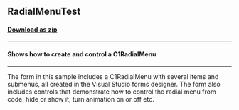 ## RadialMenuTest
#### [Download as zip](https://grapecity.github.io/DownGit/#/home?url=https://github.com/GrapeCity/ComponentOne-WinForms-Samples/tree/master/NetFramework\Command\CS\RadialMenuTest)
____
#### Shows how to create and control a C1RadialMenu
____
The form in this sample includes a C1RadialMenu with several items and submenus, all created in the Visual Studio forms designer.
The form also includes controls that demonstrate how to control the radial menu from code: hide or show it, turn animation on or off etc.